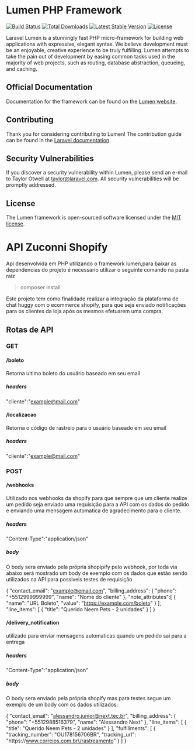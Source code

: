 # Lumen PHP Framework

[![Build Status](https://travis-ci.org/laravel/lumen-framework.svg)](https://travis-ci.org/laravel/lumen-framework)
[![Total Downloads](https://img.shields.io/packagist/dt/laravel/framework)](https://packagist.org/packages/laravel/lumen-framework)
[![Latest Stable Version](https://img.shields.io/packagist/v/laravel/framework)](https://packagist.org/packages/laravel/lumen-framework)
[![License](https://img.shields.io/packagist/l/laravel/framework)](https://packagist.org/packages/laravel/lumen-framework)

Laravel Lumen is a stunningly fast PHP micro-framework for building web applications with expressive, elegant syntax. We believe development must be an enjoyable, creative experience to be truly fulfilling. Lumen attempts to take the pain out of development by easing common tasks used in the majority of web projects, such as routing, database abstraction, queueing, and caching.

## Official Documentation

Documentation for the framework can be found on the [Lumen website](https://lumen.laravel.com/docs).

## Contributing

Thank you for considering contributing to Lumen! The contribution guide can be found in the [Laravel documentation](https://laravel.com/docs/contributions).

## Security Vulnerabilities

If you discover a security vulnerability within Lumen, please send an e-mail to Taylor Otwell at taylor@laravel.com. All security vulnerabilities will be promptly addressed.

## License

The Lumen framework is open-sourced software licensed under the [MIT license](https://opensource.org/licenses/MIT).

# API Zuconni Shopify

Api desenvolvida em PHP utilizando o framework lumen,para baixar as dependencias do projeto é necessario utilizar o seguinte comando na pasta raiz

> composer install

Este projeto tem como finalidade realizar a integração da plataforma de chat huggy com o ecommerce shopify, para que seja enviado notificações para os clientes da loja após os mesmos efetuarem uma compra.

## Rotas de API

### GET
#### /boleto

Retorna ultimo boleto do usuário baseado em seu email

##### headers

"cliente":"example@mail.com"

#### /localizacao

Retorna o código de rastreio para o usuário baseado em seu email

##### headers

"cliente":"example@mail.com"

### POST

#### /webhooks

Utilizado nos webhooks da shopify para que sempre que um cliente realize um pedido seja enviado uma requisição para a API com os dados do pedido e enviando uma mensagem automatica de agradecimento para o cliente.

##### headers

"Content-Type":"application/json"

##### body

O body sera enviado pela própria shopipify pelo webhook, por toda via abaixo será mostrado um body de exemplo com os dados que estão sendo utilizados na API para possiveis testes de requisição

{
	"contact_email": "example@email.com",
	"billing_address": {
		"phone": "+5512999999999",
		"name": "Nome do cliente"
	},
	"note_attributes":[
		{
			"name": "URL Boleto",
            "value": "https://example.com/boleto"
		}
	],
	"line_items": [
    	{
	 		"title": "Querido Neem Pets - 2 unidades"
    	}
	]
}

#### /delivery_notification

utilizado para enviar mensagens automaticas quando um pedido sai para a entrega

##### headers

"Content-Type":"application/json"

##### body

O body sera enviado pela própria shopify mas para testes segue um exemplo de um body com os dados utilizados:

{
	"contact_email": "alessandro.junior@next.tec.br",
	"billing_address": {
		"phone": "+5512988516379",
		"name": "Alessandro Next"
	},
	"line_items": [
		{
			"title": "Querido Neem Pets - 2 unidades"
		}
	],
	"fulfillments": [
		{
			"tracking_number": "OU178156706BR",
			"tracking_url": "https:\/\/www.correios.com.br\/rastreamento"
		}
	]
}
